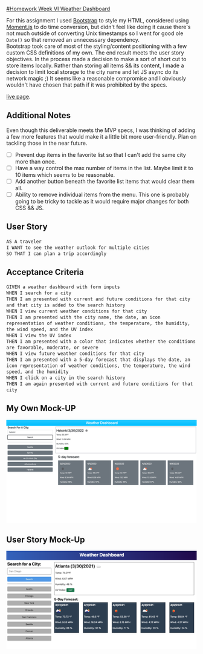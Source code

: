 [#Homework Week VI Weather Dashboard](https://rkutsel.github.io/js-weather-dashboard/)

For this assignment I used
[Bootstrap](https://getbootstrap.com/docs/5.1/getting-started/introduction/) to
style my HTML, considered using [Moment.js](https://momentjs.com) to do time
conversion, but didn't feel like doing it cause there's not much outside of
converting Unix timestamps so I went for good ole `Date()` so that removed an
unnecessary dependency.  
Bootstrap took care of most of the styling/content positioning with a few custom
CSS definitions of my own. The end result meets the user story objectives. In
the process made a decision to make a sort of short cut to store items locally.
Rather than storing all items && its content, I made a decision to limit local
storage to the city name and let JS async do its network magic ;) It seems like
a reasonable compromise and I obviously wouldn't have chosen that path if it was
prohibited by the specs.

[live page](https://rkutsel.github.io/js-weather-dashboard/).

## Additional Notes

Even though this deliverable meets the MVP specs, I was thinking of adding a few
more features that would make it a little bit more user-friendly. Plan on
tackling those in the near future.

- [ ] Prevent dup items in the favorite list so that I can't add the same city
      more than once.
- [ ] Have a way control the max number of items in the list. Maybe limit it to
      10 items which seems to be reasonable.
- [ ] Add another button beneath the favorite list items that would clear them
      all.
- [ ] Ability to remove individual items from the menu. This one is probably
      going to be tricky to tackle as it would require major changes for both
      CSS && JS.

## User Story

```
AS A traveler
I WANT to see the weather outlook for multiple cities
SO THAT I can plan a trip accordingly
```

## Acceptance Criteria

```
GIVEN a weather dashboard with form inputs
WHEN I search for a city
THEN I am presented with current and future conditions for that city and that city is added to the search history
WHEN I view current weather conditions for that city
THEN I am presented with the city name, the date, an icon representation of weather conditions, the temperature, the humidity, the wind speed, and the UV index
WHEN I view the UV index
THEN I am presented with a color that indicates whether the conditions are favorable, moderate, or severe
WHEN I view future weather conditions for that city
THEN I am presented with a 5-day forecast that displays the date, an icon representation of weather conditions, the temperature, the wind speed, and the humidity
WHEN I click on a city in the search history
THEN I am again presented with current and future conditions for that city
```

## My Own Mock-UP

![my own weather app includes a search option, a list of cities, and a five-day forecast and current weather conditions for Atlanta.](./assets/01-server-side-apis-homework-demo.png)

## User Story Mock-Up

![user-story weather app includes a search option, a list of cities, and a five-day forecast and current weather conditions for Atlanta.](./assets/02-server-side-apis-homework-demo.png)
